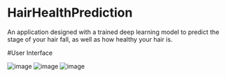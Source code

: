# HairHealthPrediction
An application designed with a trained deep learning model to predict the stage of your hair fall, as well as how healthy your hair is.

#User Interface

![image](https://github.com/th1ru1038/HairHealthPrediction/assets/138985412/9f242aa9-a9bf-49f7-a6a9-ca589e7acd33)
![image](https://github.com/th1ru1038/HairHealthPrediction/assets/138985412/d2b4c9ed-69f1-46ed-91d3-af4481b1d1d3)
![image](https://github.com/th1ru1038/HairHealthPrediction/assets/138985412/668c387e-6bfd-4a9d-b5e1-cb074f131506)
